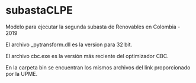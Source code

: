 # subastaCLPE
Modelo para ejecutar la segunda subasta de Renovables en Colombia - 2019

El archivo _pytransform.dll es la version para 32 bit.

El archivo cbc.exe es la versión más reciente del optimizador CBC.

En la carpeta bin se encuentran los mismos archivos del link proporcionado por la UPME.

